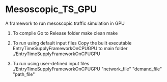 # Mesoscopic_TS_GPU
A framework to run mesoscopic traffic simulation in GPU

1. To compile
Go to Release folder 
make clean
make

2. To run using default input files
Copy the built executable EntryTimeSupplyFrameworkOnCPUGPU to main folder
./EntryTimeSupplyFrameworkOnCPUGPU

3. Tu run using user-defined input files
./EntryTimeSupplyFrameworkOnCPUGPU "network_file" "demand_file" "path_file"
